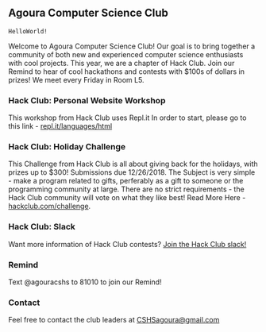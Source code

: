 ## Agoura Computer Science Club
`HelloWorld!`

Welcome to Agoura Computer Science Club!
Our goal is to bring together a community of both new and experienced computer science enthusiasts with cool projects.
This year, we are a chapter of Hack Club. Join our Remind to hear of cool hackathons and contests with $100s of dollars in prizes!
We meet every Friday in Room L5.

### Hack Club: Personal Website Workshop
This workshop from Hack Club uses Repl.it
In order to start, please go to this link - [repl.it/languages/html](https://repl.it/languages/html)

### Hack Club: Holiday Challenge
This Challenge from Hack Club is all about giving back for the holidays, with prizes up to $300!
Submissions due 12/26/2018.
The Subject is very simple - make a program related to gifts, perferably as a gift to someone or the programming community at large.
There are no strict requirements - the Hack Club community will vote on what they like best!
Read More Here - [hackclub.com/challenge](https://hackclub.com/challenge).

### Hack Club: Slack
Want more information of Hack Club contests? [Join the Hack Club slack!](https://hackclub.com/slack_invite/)

### Remind
Text @agouracshs to 81010 to join our Remind!

### Contact
Feel free to contact the club leaders at CSHSagoura@gmail.com
